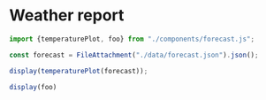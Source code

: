 # Weather report

```js
import {temperaturePlot, foo} from "./components/forecast.js";
```

```js
const forecast = FileAttachment("./data/forecast.json").json();
```

```js
display(temperaturePlot(forecast));
```

```js
display(foo)
```